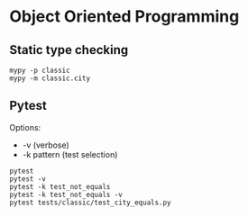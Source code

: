 # Object Oriented Programming 

## Static type checking
```
mypy -p classic
mypy -m classic.city
```

## Pytest
Options: 
- -v (verbose)
- -k pattern (test selection)
```
pytest
pytest -v 
pytest -k test_not_equals
pytest -k test_not_equals -v 
pytest tests/classic/test_city_equals.py 
```